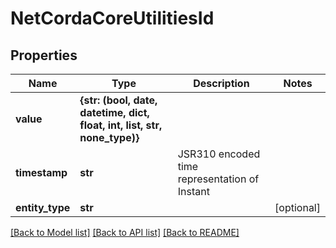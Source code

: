 # NetCordaCoreUtilitiesId

## Properties
Name | Type | Description | Notes
------------ | ------------- | ------------- | -------------
**value** | **{str: (bool, date, datetime, dict, float, int, list, str, none_type)}** |  | 
**timestamp** | **str** | JSR310 encoded time representation of Instant | 
**entity_type** | **str** |  | [optional] 

[[Back to Model list]](../README.md#documentation-for-models) [[Back to API list]](../README.md#documentation-for-api-endpoints) [[Back to README]](../README.md)



